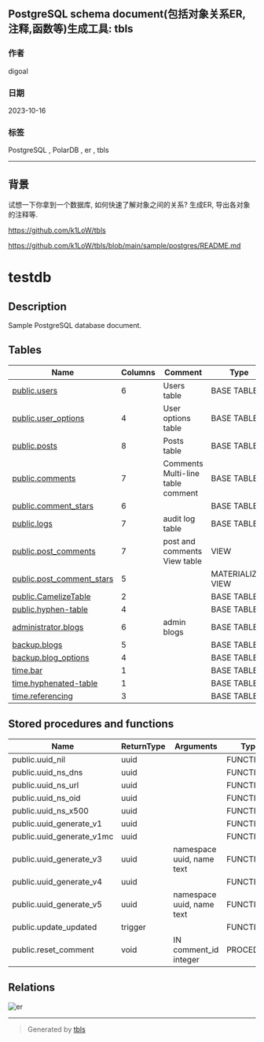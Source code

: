 ## PostgreSQL schema document(包括对象关系ER,注释,函数等)生成工具: tbls   
                    
### 作者                    
digoal                    
                    
### 日期                    
2023-10-16                   
                    
### 标签                    
PostgreSQL , PolarDB , er , tbls           
                    
----                    
                    
## 背景  
试想一下你拿到一个数据库, 如何快速了解对象之间的关系? 生成ER, 导出各对象的注释等.   
  
https://github.com/k1LoW/tbls  
  
https://github.com/k1LoW/tbls/blob/main/sample/postgres/README.md  
  
# testdb  
  
## Description  
  
Sample PostgreSQL database document.  
  
## Tables  
  
| Name | Columns | Comment | Type |  
| ---- | ------- | ------- | ---- |  
| [public.users](public.users.md) | 6 | Users table | BASE TABLE |  
| [public.user_options](public.user_options.md) | 4 | User options table | BASE TABLE |  
| [public.posts](public.posts.md) | 8 | Posts table | BASE TABLE |  
| [public.comments](public.comments.md) | 7 | Comments<br>Multi-line<br>table<br>comment | BASE TABLE |  
| [public.comment_stars](public.comment_stars.md) | 6 |  | BASE TABLE |  
| [public.logs](public.logs.md) | 7 | audit log table | BASE TABLE |  
| [public.post_comments](public.post_comments.md) | 7 | post and comments View table | VIEW |  
| [public.post_comment_stars](public.post_comment_stars.md) | 5 |  | MATERIALIZED VIEW |  
| [public.CamelizeTable](public.CamelizeTable.md) | 2 |  | BASE TABLE |  
| [public.hyphen-table](public.hyphen-table.md) | 4 |  | BASE TABLE |  
| [administrator.blogs](administrator.blogs.md) | 6 | admin blogs | BASE TABLE |  
| [backup.blogs](backup.blogs.md) | 5 |  | BASE TABLE |  
| [backup.blog_options](backup.blog_options.md) | 4 |  | BASE TABLE |  
| [time.bar](time.bar.md) | 1 |  | BASE TABLE |  
| [time.hyphenated-table](time.hyphenated-table.md) | 1 |  | BASE TABLE |  
| [time.referencing](time.referencing.md) | 3 |  | BASE TABLE |  
  
## Stored procedures and functions  
  
| Name | ReturnType | Arguments | Type |  
| ---- | ------- | ------- | ---- |  
| public.uuid_nil | uuid |  | FUNCTION |  
| public.uuid_ns_dns | uuid |  | FUNCTION |  
| public.uuid_ns_url | uuid |  | FUNCTION |  
| public.uuid_ns_oid | uuid |  | FUNCTION |  
| public.uuid_ns_x500 | uuid |  | FUNCTION |  
| public.uuid_generate_v1 | uuid |  | FUNCTION |  
| public.uuid_generate_v1mc | uuid |  | FUNCTION |  
| public.uuid_generate_v3 | uuid | namespace uuid, name text | FUNCTION |  
| public.uuid_generate_v4 | uuid |  | FUNCTION |  
| public.uuid_generate_v5 | uuid | namespace uuid, name text | FUNCTION |  
| public.update_updated | trigger |  | FUNCTION |  
| public.reset_comment | void | IN comment_id integer | PROCEDURE |  
  
## Relations  
  
![er](https://github.com/k1LoW/tbls/blob/main/sample/postgres/schema.svg)  
  
---  
  
> Generated by [tbls](https://github.com/k1LoW/tbls)  
  
